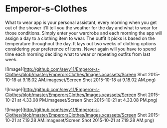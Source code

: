 # Emperor-s-Clothes

What to wear app is your personal assistant, every morning when you get out of the shower it’ll tell you the 
weather for the day and what to wear for those conditions. Simply enter your wardrobe and each morning the 
app will assign a day to a clothing item to wear. The outfit it picks is based on the temperature throughout the day. It lays out two weeks of clothing options considering your preference of items. Never again will you have to spend time each morning deciding what to wear or repeating outfits from last week.

![Image](http://github.com/sevy11/Emperor-s-Clothes/blob/master/EmperorsClothes/Images.xcassets/Screen Shot 2015-10-18 at 9.18.02 AM.imageset/Screen Shot 2015-10-18 at 9.18.02 AM.png)

![Image](http://github.com/sevy11/Emperor-s-Clothes/blob/master/EmperorsClothes/Images.xcassets/Screen Shot 2015-10-21 at 4.33.08 PM.imageset/Screen Shot 2015-10-21 at 4.33.08 PM.png)

![Image](http://github.com/sevy11/Emperor-s-Clothes/blob/master/EmperorsClothes/Images.xcassets/Screen Shot 2015-10-21 at 7.19.28 AM.imageset/Screen Shot 2015-10-21 at 7.19.28 AM.png)
